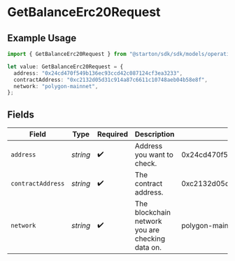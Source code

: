 # GetBalanceErc20Request

## Example Usage

```typescript
import { GetBalanceErc20Request } from "@starton/sdk/sdk/models/operations";

let value: GetBalanceErc20Request = {
  address: "0x24cd470f549b136ec93ccd42c087124cf3ea3233",
  contractAddress: "0xc2132d05d31c914a87c6611c10748aeb04b58e8f",
  network: "polygon-mainnet",
};
```

## Fields

| Field                                            | Type                                             | Required                                         | Description                                      | Example                                          |
| ------------------------------------------------ | ------------------------------------------------ | ------------------------------------------------ | ------------------------------------------------ | ------------------------------------------------ |
| `address`                                        | *string*                                         | :heavy_check_mark:                               | Address you want to check.                       | 0x24cd470f549b136ec93ccd42c087124cf3ea3233       |
| `contractAddress`                                | *string*                                         | :heavy_check_mark:                               | The contract address.                            | 0xc2132d05d31c914a87c6611c10748aeb04b58e8f       |
| `network`                                        | *string*                                         | :heavy_check_mark:                               | The blockchain network you are checking data on. | polygon-mainnet                                  |